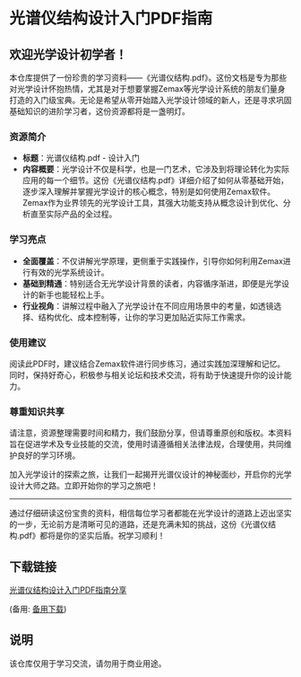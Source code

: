 # 光谱仪结构设计入门PDF指南

## 欢迎光学设计初学者！

本仓库提供了一份珍贵的学习资料——《光谱仪结构.pdf》。这份文档是专为那些对光学设计怀抱热情，尤其是对于想要掌握Zemax等光学设计系统的朋友们量身打造的入门级宝典。无论是希望从零开始踏入光学设计领域的新人，还是寻求巩固基础知识的进阶学习者，这份资源都将是一盏明灯。

### 资源简介

- **标题**：光谱仪结构.pdf - 设计入门
- **内容概要**：光学设计不仅是科学，也是一门艺术，它涉及到将理论转化为实际应用的每一个细节。这份《光谱仪结构.pdf》详细介绍了如何从零基础开始，逐步深入理解并掌握光学设计的核心概念，特别是如何使用Zemax软件。Zemax作为业界领先的光学设计工具，其强大功能支持从概念设计到优化、分析直至实际产品的全过程。

### 学习亮点

- **全面覆盖**：不仅讲解光学原理，更侧重于实践操作，引导你如何利用Zemax进行有效的光学系统设计。
- **基础到精通**：特别适合无光学设计背景的读者，内容循序渐进，即便是光学设计的新手也能轻松上手。
- **行业视角**：讲解过程中融入了光学设计在不同应用场景中的考量，如透镜选择、结构优化、成本控制等，让你的学习更加贴近实际工作需求。

### 使用建议

阅读此PDF时，建议结合Zemax软件进行同步练习，通过实践加深理解和记忆。同时，保持好奇心，积极参与相关论坛和技术交流，将有助于快速提升你的设计能力。

### 尊重知识共享

请注意，资源整理需要时间和精力，我们鼓励分享，但请尊重原创和版权。本资料旨在促进学术及专业技能的交流，使用时请遵循相关法律法规，合理使用，共同维护良好的学习环境。

加入光学设计的探索之旅，让我们一起揭开光谱仪设计的神秘面纱，开启你的光学设计大师之路。立即开始你的学习之旅吧！

---

通过仔细研读这份宝贵的资料，相信每位学习者都能在光学设计的道路上迈出坚实的一步，无论前方是清晰可见的道路，还是充满未知的挑战，这份《光谱仪结构.pdf》都将是你的坚实后盾。祝学习顺利！

## 下载链接
[光谱仪结构设计入门PDF指南分享](https://pan.quark.cn/s/d4b586b8ccc1) 

(备用: [备用下载](https://pan.baidu.com/s/1Ghxr7BzHgXx0XX_euxmJMA?pwd=1234))

## 说明

该仓库仅用于学习交流，请勿用于商业用途。
